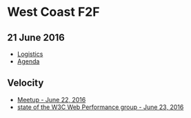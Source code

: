 # West Coast F2F
## 21 June 2016

* [Logistics](arrangements.md)
* [Agenda](agenda.md)

## Velocity

* [Meetup - June 22, 2016](http://conferences.oreilly.com/velocity/devops-web-performance-ca/public/schedule/detail/51198)
* [state of the W3C Web Performance group - June 23, 2016](http://conferences.oreilly.com/velocity/devops-web-performance-ca/public/schedule/detail/50456)
